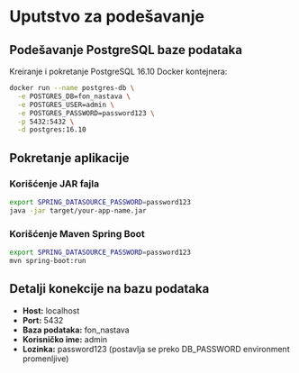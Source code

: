 # Uputstvo za podešavanje

## Podešavanje PostgreSQL baze podataka

Kreiranje i pokretanje PostgreSQL 16.10 Docker kontejnera:

```bash
docker run --name postgres-db \
  -e POSTGRES_DB=fon_nastava \
  -e POSTGRES_USER=admin \
  -e POSTGRES_PASSWORD=password123 \
  -p 5432:5432 \
  -d postgres:16.10
```

## Pokretanje aplikacije

### Korišćenje JAR fajla

```bash
export SPRING_DATASOURCE_PASSWORD=password123
java -jar target/your-app-name.jar
```

### Korišćenje Maven Spring Boot

```bash
export SPRING_DATASOURCE_PASSWORD=password123
mvn spring-boot:run
```

## Detalji konekcije na bazu podataka

- **Host:** localhost
- **Port:** 5432
- **Baza podataka:** fon_nastava
- **Korisničko ime:** admin
- **Lozinka:** password123 (postavlja se preko DB_PASSWORD environment promenljive)
